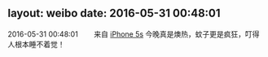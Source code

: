 layout: weibo
date: 2016-05-31 00:48:01
---
2016-05-31 00:48:01  &nbsp;&nbsp;&nbsp;&nbsp;&nbsp;&nbsp; 来自 <a href="sinaweibo://customweibosource" rel="nofollow">iPhone 5s</a>
今晚真是燠热，蚊子更是疯狂，叮得人根本睡不着觉！ ​​​
